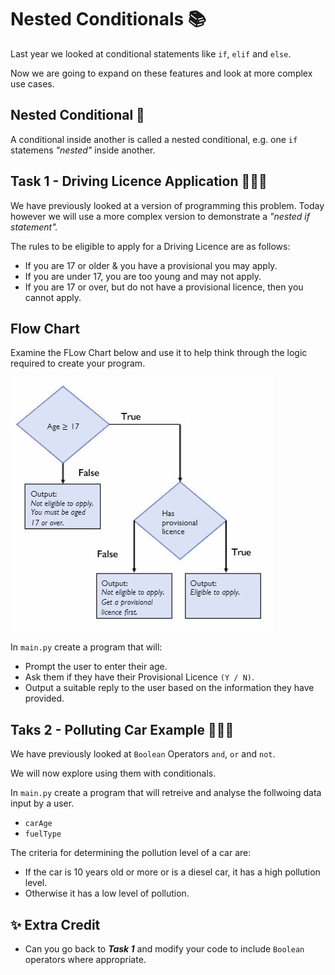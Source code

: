 # Nested Conditionals 📚

Last year we looked at conditional statements like `if`, `elif` and `else`.

Now we are going to expand on these features and look at more complex use cases.

## Nested Conditional 📝
A conditional inside another is called a nested conditional, e.g. one `if` statemens _"nested"_ inside another.

## Task 1 - Driving Licence Application 👨🏽‍💻
We have previously looked at a version of programming this problem. Today however we will use a more complex version to demonstrate a _"nested if statement"._

The rules to be eligible to apply for a Driving Licence are as follows:

- If you are 17 or older & you have a provisional you may apply.
- If you are under 17, you are too young and may not apply.
- If you are 17 or over, but do not have a provisional licence, then you cannot apply.

## Flow Chart

Examine the FLow Chart below and use it to help think through the logic required to create your program.

![image](image.png)

In `main.py` create a program that will:

- Prompt the user to enter their age.
- Ask them if they have their Provisional Licence ``(Y / N)``.
- Output a suitable reply to the user based on the information they have provided.


## Taks 2 - Polluting Car Example 👨🏽‍💻
We have previously looked at `Boolean` Operators `and`, `or` and `not`.

We will now explore using them with conditionals.

In `main.py` create a program that will retreive and analyse the follwoing data input by a user.

- `carAge`
- `fuelType`

The criteria for determining the pollution level of a car are:

- If the car is 10 years old or more or is a diesel car, it has a high pollution level.
- Otherwise it has a low level of pollution.


## ✨ Extra Credit

- Can you go back to **_Task 1_** and modify your code to include `Boolean` operators where appropriate. 





  